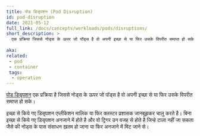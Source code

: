 ```yaml
---
title: पोड डिसृपशन (Pod Disruption)
id: pod-disruption
date: 2021-05-12
full_link: /docs/concepts/workloads/pods/disruptions/
short_description: >
  एक प्रक्रिया जिससे नोड्स के ऊपर जो पॉड्स है वो अपनी इच्छा से या फिर उसके विपरीत समाप्त हो सके। 
  
aka:
related:
 - pod
 - container
 tags:
  - operation
---
```


[पोड डिसृपशन](/docs/concepts/workloads/pods/disruptions/) एक प्रक्रिया है जिससे नोड्स के ऊपर जो पॉड्स है वो अपनी इच्छा से या फिर उसके विपरीत समाप्त हो सके। 

<!--more-->

इच्छा से किये गए डिसृपशन एप्लीकेशन मालिक या फिर क्लस्टर प्रशासक जानबूझकर चालु करते है।
बिना इच्छा से किये गए डिसृपशन अनजाने में होते है और वो ट्रिगर उन वजह से होते है जिन्हे टाला नहीं जा सकता जैसे की नोड्स के पास संसाधन ख़तम हो जाना या फिर अनजाने में मिट जाने से। 
